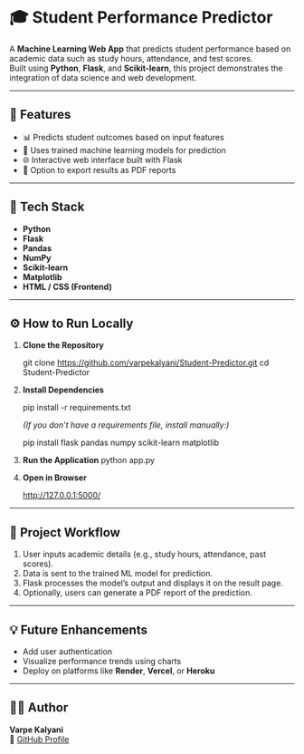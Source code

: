 # 🎓 Student Performance Predictor  

A **Machine Learning Web App** that predicts student performance based on academic data such as study hours, attendance, and test scores.  
Built using **Python**, **Flask**, and **Scikit-learn**, this project demonstrates the integration of data science and web development.

---

## 🚀 Features
- 📊 Predicts student outcomes based on input features  
- 🧠 Uses trained machine learning models for prediction  
- 🌐 Interactive web interface built with Flask  
- 📁 Option to export results as PDF reports  

---

## 🧰 Tech Stack
- **Python**  
- **Flask**  
- **Pandas**  
- **NumPy**  
- **Scikit-learn**  
- **Matplotlib**  
- **HTML / CSS (Frontend)**  

---

## ⚙️ How to Run Locally

1. **Clone the Repository**
   
   git clone https://github.com/varpekalyani/Student-Predictor.git
   cd Student-Predictor
  

2. **Install Dependencies**
  
   pip install -r requirements.txt

   *(If you don’t have a requirements file, install manually:)*
   
   pip install flask pandas numpy scikit-learn matplotlib
  

3. **Run the Application**
    python app.py
   
4. **Open in Browser**
   
   http://127.0.0.1:5000/


---

## 🧠 Project Workflow
1. User inputs academic details (e.g., study hours, attendance, past scores).  
2. Data is sent to the trained ML model for prediction.  
3. Flask processes the model’s output and displays it on the result page.  
4. Optionally, users can generate a PDF report of the prediction.  

---



## 💡 Future Enhancements
- Add user authentication  
- Visualize performance trends using charts  
- Deploy on platforms like **Render**, **Vercel**, or **Heroku**

---

## 👩‍💻 Author
**Varpe Kalyani**  
💼 [GitHub Profile](https://github.com/varpekalyani)
